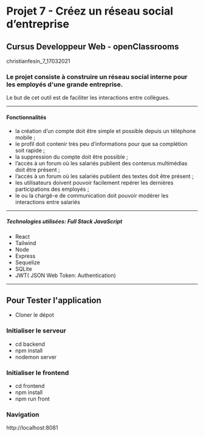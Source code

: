 # Projet 7 - Créez un réseau social d’entreprise

## Cursus Developpeur Web - openClassrooms
christianfesin_7_17032021
### Le projet consiste à construire un réseau social interne pour les employés d'une grande entreprise. 
Le but de cet outil est de faciliter les interactions entre collègues. 

---
#### Fonctionnalités
- la création d’un compte doit être simple et possible depuis un téléphone mobile ;
- le profil doit contenir très peu d’informations pour que sa complétion soit rapide ;
- la suppression du compte doit être possible ;
- l’accès à un forum où les salariés publient des contenus multimédias doit être présent ;
- l’accès à un forum où les salariés publient des textes doit être présent ;
- les utilisateurs doivent pouvoir facilement repérer les dernières participations des employés ;
- le ou la chargé-e de communication doit pouvoir modérer les interactions entre salariés
---
##### Technologies utilisées: Full Stack JavaScript
- React
- Tailwind
- Node
- Express
- Sequelize
- SQLite
- JWT( JSON Web Token: Authentication)
---
## Pour Tester l'application

- Cloner le dépot
### Initialiser le serveur
- cd backend
- npm install
- nodemon server
### Initialiser le frontend
- cd frontend
- npm install
- npm run front

### Navigation
http://localhost:8081




